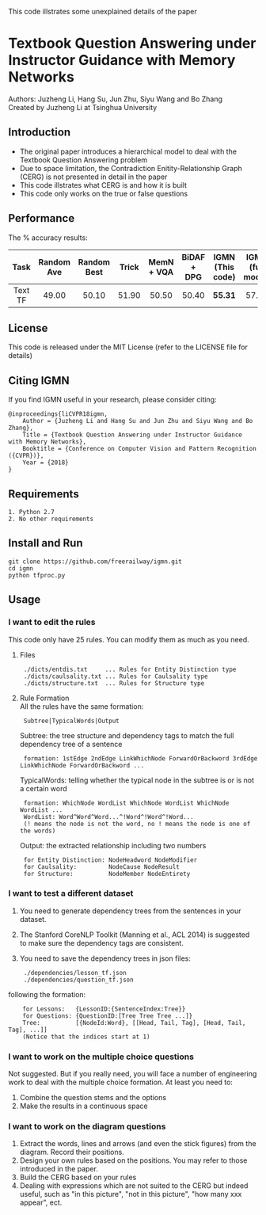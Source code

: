 This code illstrates some unexplained details of the paper
# Textbook Question Answering under Instructor Guidance with Memory Networks
Authors: Juzheng Li, Hang Su, Jun Zhu, Siyu Wang and Bo Zhang<br>
Created by Juzheng Li at Tsinghua University

## Introduction
* The original paper introduces a hierarchical model to deal with the Textbook Question Answering problem
* Due to space limitation, the Contradiction Enitity-Relationship Graph (CERG) is not presented in detail in the paper
* This code illstrates what CERG is and how it is built
* This code only works on the true or false questions

## Performance
The % accuracy results:

| Task         | Random Ave | Random Best | Trick | MemN + VQA | BiDAF + DPG | IGMN (This code) | IGMN (full model) |
|:-:|:-:|:-:|:-:|:-:|:-:|:-:|:-:|
|      Text TF | 49.00      | 50.10       | 51.90 | 50.50      | 50.40       | **55.31**        | 57.41             |

## License
This code is released under the MIT License (refer to the LICENSE file for details)

## Citing IGMN
If you find IGMN useful in your research, please consider citing:

    @inproceedings{liCVPR18igmn,
        Author = {Juzheng Li and Hang Su and Jun Zhu and Siyu Wang and Bo Zhang},
        Title = {Textbook Question Answering under Instructor Guidance with Memory Networks},
        Booktitle = {Conference on Computer Vision and Pattern Recognition ({CVPR})},
        Year = {2018}
    }

## Requirements
    1. Python 2.7
    2. No other requirements

## Install and Run
    git clone https://github.com/freerailway/igmn.git
    cd igmn
    python tfproc.py

## Usage
### I want to edit the rules
This code only have 25 rules. You can modify them as much as you need.
1. Files

        ./dicts/entdis.txt     ... Rules for Entity Distinction type
        ./dicts/caulsality.txt ... Rules for Caulsality type
        ./dicts/structure.txt  ... Rules for Structure type
2. Rule Formation<br>
All the rules have the same formation:
    
        Subtree|TypicalWords|Output
    Subtree: the tree structure and dependency tags to match the full dependency tree of a sentence
        
        formation: 1stEdge 2ndEdge LinkWhichNode ForwardOrBackword 3rdEdge LinkWhichNode ForwardOrBackword ...
    TypicalWords: telling whether the typical node in the subtree is or is not a certain word
        
        formation: WhichNode WordList WhichNode WordList WhichNode WordList ...
        WordList: Word^Word^Word...^!Word^!Word^!Word...
        (! means the node is not the word, no ! means the node is one of the words)
    Output: the extracted relationship including two numbers
        
        for Entity Distinction: NodeHeadword NodeModifier
        for Caulsality:         NodeCause NodeResult
        for Structure:          NodeMember NodeEntirety
### I want to test a different dataset
1. You need to generate dependency trees from the sentences in your dataset.
2. The Stanford CoreNLP Toolkit (Manning et al., ACL 2014) is suggested to make sure the dependency tags are consistent.
3. You need to save the dependency trees in json files:

        ./dependencies/lesson_tf.json
        ./dependencies/question_tf.json
following the formation:
        
        for Lessons:   {LessonID:{SentenceIndex:Tree}}
        for Questions: {QuestionID:[Tree Tree Tree ...]}
        Tree:          [{NodeId:Word}, [[Head, Tail, Tag], [Head, Tail, Tag], ...]]
        (Notice that the indices start at 1)
### I want to work on the multiple choice questions
Not suggested.
But if you really need, you will face a number of engineering work to deal with the multiple choice formation.
At least you need to:
1. Combine the question stems and the options
2. Make the results in a continuous space
### I want to work on the diagram questions
1. Extract the words, lines and arrows (and even the stick figures) from the diagram. Record their positions.
2. Design your own rules based on the positions. You may refer to those introduced in the paper.
3. Build the CERG based on your rules
4. Dealing with expressions which are not suited to the CERG but indeed useful, such as "in this picture", "not in this picture", "how many xxx appear", ect.
